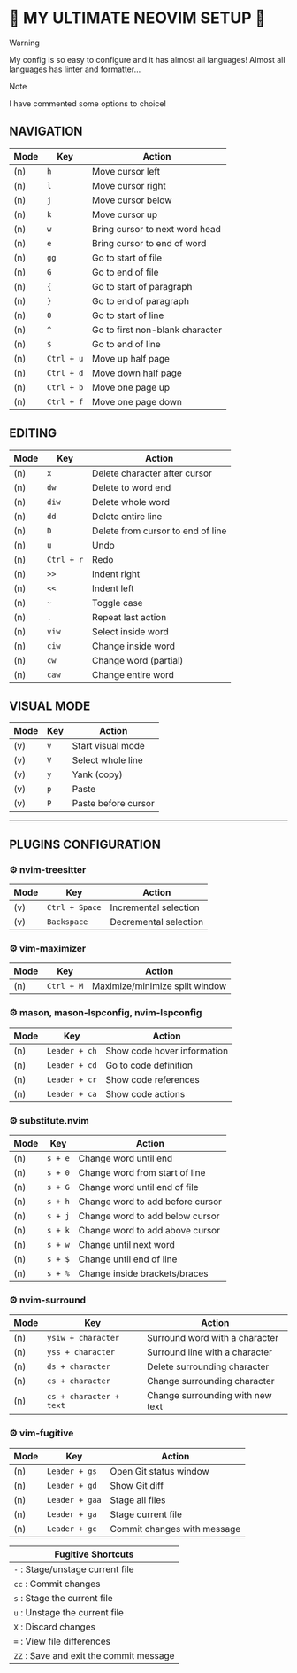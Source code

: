 # 🚀 MY ULTIMATE NEOVIM SETUP 🚀

> [!WARNING]
> My config is so easy to configure and it has almost all languages!
> Almost all languages has linter and formatter...

> [!NOTE]
> I have commented some options to choice!


## NAVIGATION
| Mode | Key        | Action                          |
| ---- | ---------- | ------------------------------- |
| (n)  | `h`        | Move cursor left                |
| (n)  | `l`        | Move cursor right               |
| (n)  | `j`        | Move cursor below               |
| (n)  | `k`        | Move cursor up                  |
| (n)  | `w`        | Bring cursor to next word head  |
| (n)  | `e`        | Bring cursor to end of word     |
| (n)  | `gg`       | Go to start of file             |
| (n)  | `G`        | Go to end of file               |
| (n)  | `{`        | Go to start of paragraph        |
| (n)  | `}`        | Go to end of paragraph          |
| (n)  | `0`        | Go to start of line             |
| (n)  | `^`        | Go to first non-blank character |
| (n)  | `$`        | Go to end of line               |
| (n)  | `Ctrl + u` | Move up half page               |
| (n)  | `Ctrl + d` | Move down half page             |
| (n)  | `Ctrl + b` | Move one page up                |
| (n)  | `Ctrl + f` | Move one page down              |

## EDITING
| Mode | Key        | Action                            |
| ---- | ---------- | --------------------------------- |
| (n)  | `x`        | Delete character after cursor     |
| (n)  | `dw`       | Delete to word end                |
| (n)  | `diw`      | Delete whole word                 |
| (n)  | `dd`       | Delete entire line                |
| (n)  | `D`        | Delete from cursor to end of line |
| (n)  | `u`        | Undo                              |
| (n)  | `Ctrl + r` | Redo                              |
| (n)  | `>>`       | Indent right                      |
| (n)  | `<<`       | Indent left                       |
| (n)  | `~`        | Toggle case                       |
| (n)  | `.`        | Repeat last action                |
| (n)  | `viw`      | Select inside word                |
| (n)  | `ciw`      | Change inside word                |
| (n)  | `cw`       | Change word (partial)             |
| (n)  | `caw`      | Change entire word                |

## VISUAL MODE
| Mode | Key | Action              |
| ---- | --- | ------------------- |
| (v)  | `v` | Start visual mode   |
| (v)  | `V` | Select whole line   |
| (v)  | `y` | Yank (copy)         |
| (v)  | `p` | Paste               |
| (v)  | `P` | Paste before cursor |


---


## PLUGINS CONFIGURATION

### ⚙️ nvim-treesitter
| Mode | Key                    | Action                |
| ---- | ---------------------- | --------------------- |
| (v)  | `Ctrl + Space` | Incremental selection |
| (v)  | `Backspace`            | Decremental selection |

### ⚙️ vim-maximizer
| Mode | Key        | Action                         |
| ---- | ---------- | ------------------------------ |
| (n)  | `Ctrl + M` | Maximize/minimize split window |

### ⚙️ mason, mason-lspconfig, nvim-lspconfig
| Mode | Key           | Action                      |
| ---- | ------------- | --------------------------- |
| (n)  | `Leader + ch` | Show code hover information |
| (n)  | `Leader + cd` | Go to code definition       |
| (n)  | `Leader + cr` | Show code references        |
| (n)  | `Leader + ca` | Show code actions           |

### ⚙️ substitute.nvim
| Mode | Key     | Action                           |
| ---- | ------- | -------------------------------- |
| (n)  | `s + e` | Change word until end            |
| (n)  | `s + 0` | Change word from start of line   |
| (n)  | `s + G` | Change word until end of file    |
| (n)  | `s + h` | Change word to add before cursor |
| (n)  | `s + j` | Change word to add below cursor  |
| (n)  | `s + k` | Change word to add above cursor  |
| (n)  | `s + w` | Change until next word           |
| (n)  | `s + $` | Change until end of line         |
| (n)  | `s + %` | Change inside brackets/braces    |

### ⚙️ nvim-surround
| Mode | Key                     | Action                           |
| ---- | ----------------------- | -------------------------------- |
| (n)  | `ysiw + character`      | Surround word with a character   |
| (n)  | `yss + character`       | Surround line with a character   |
| (n)  | `ds + character`        | Delete surrounding character     |
| (n)  | `cs + character`        | Change surrounding character     |
| (n)  | `cs + character + text` | Change surrounding with new text |

### ⚙️ vim-fugitive
| Mode | Key            | Action                      |
| ---- | -------------- | --------------------------- |
| (n)  | `Leader + gs`  | Open Git status window      |
| (n)  | `Leader + gd`  | Show Git diff               |
| (n)  | `Leader + gaa` | Stage all files             |
| (n)  | `Leader + ga`  | Stage current file          |
| (n)  | `Leader + gc`  | Commit changes with message |

| Fugitive Shortcuts                      |
| --------------------------------------- |
| `-` : Stage/unstage current file        |
| `cc` : Commit changes                   |
| `s` : Stage the current file            |
| `u` : Unstage the current file          |
| `X` : Discard changes                   |
| `=` : View file differences             |
| `ZZ` : Save and exit the commit message |
